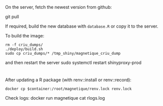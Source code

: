 On the server, fetch the newest version from github:
  
  git pull
  
If required, build the new database with `database.R` or copy it to the server.

To build the image:
    
    rm -f criu_dumps/  
    ./deploy/build.sh
    sudo cp criu_dumps/* /tmp_shiny/magnetique_criu_dump


and then restart the server
  sudo systemctl restart shinyproxy-prod

# 
After updating a R package (with renv::install or renv::record):

    docker cp $container:/root/magnetique/renv.lock renv.lock

Check logs:
    docker run magnetique cat rlogs.log
    
